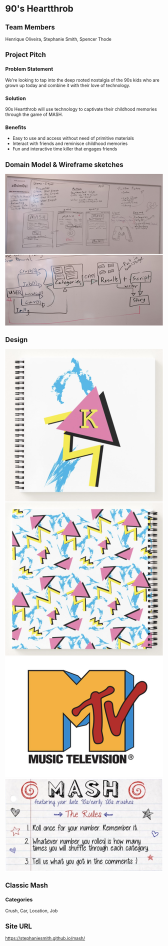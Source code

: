 # 90's Heartthrob

## Team Members
Henrique Oliveira, Stephanie Smith, Spencer Thode

## Project Pitch

### Problem Statement
We're looking to tap into the deep rooted nostalgia of the 90s kids who are grown up today and combine it with their love of technology.

### Solution
90s Heartthrob will use technology to captivate their childhood memories through the game of MASH.

### Benefits
- Easy to use and access without need of primitive materials
- Interact with friends and reminisce childhood memories
- Fun and interactive time killer that engages friends

## Domain Model & Wireframe sketches
![domain images](https://github.com/90s-Heartthrob/mash/blob/master/img/Planning/IMG_20180219_113052.jpg?raw=true)
![domain](https://github.com/90s-Heartthrob/mash/blob/master/img/Planning/domain%20model.jpg?raw=true)

## Design
![img1](https://github.com/90s-Heartthrob/mash/blob/master/img/Idea%20Images/Screen%20Shot%202018-02-19%20at%2011.27.59%20AM.png)
![img2](https://github.com/90s-Heartthrob/mash/blob/master/img/Idea%20Images/Screen%20Shot%202018-02-19%20at%2011.28.18%20AM.png)
![img3](https://github.com/90s-Heartthrob/mash/blob/master/img/Idea%20Images/Screen%20Shot%202018-02-19%20at%2011.29.05%20AM.png)
![img4](https://github.com/90s-Heartthrob/mash/blob/master/img/Idea%20Images/Screen%20Shot%202018-02-19%20at%2011.30.37%20AM.png)

## Classic Mash
### Categories
Crush, Car, Location, Job

## Site URL
https://stephaniesmith.github.io/mash/
